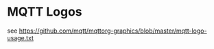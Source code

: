 MQTT Logos
==========

see https://github.com/mqtt/mqttorg-graphics/blob/master/mqtt-logo-usage.txt

